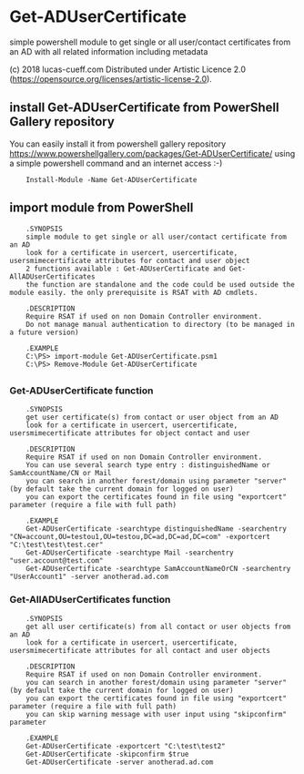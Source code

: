 # Get-ADUserCertificate
simple powershell module to get single or all user/contact certificates from an AD with all related information including metadata

(c) 2018 lucas-cueff.com Distributed under Artistic Licence 2.0 (https://opensource.org/licenses/artistic-license-2.0).

## install Get-ADUserCertificate from PowerShell Gallery repository
You can easily install it from powershell gallery repository
https://www.powershellgallery.com/packages/Get-ADUserCertificate/
using a simple powershell command and an internet access :-) 
```
	Install-Module -Name Get-ADUserCertificate
```

## import module from PowerShell 
```
	.SYNOPSIS 
	simple module to get single or all user/contact certificate from an AD
	look for a certificate in usercert, usercertificate, usersmimecertificate attributes for contact and user object
	2 functions available : Get-ADUserCertificate and Get-AllADUserCertificates
	the function are standalone and the code could be used outside the module easily. the only prerequisite is RSAT with AD cmdlets.

	.DESCRIPTION
	Require RSAT if used on non Domain Controller environment.
	Do not manage manual authentication to directory (to be managed in a future version)

	.EXAMPLE
	C:\PS> import-module Get-ADUserCertificate.psm1
	C:\PS> Remove-Module Get-ADUserCertificate
```

## 
### Get-ADUserCertificate function
```
	.SYNOPSIS 
	get user certificate(s) from contact or user object from an AD
	look for a certificate in usercert, usercertificate, usersmimecertificate attributes for object contact and user

	.DESCRIPTION
	Require RSAT if used on non Domain Controller environment.
	You can use several search type entry : distinguishedName or SamAccountName/CN or Mail
	you can search in another forest/domain using parameter "server" (by default take the current domain for logged on user)
	you can export the certificates found in file using "exportcert" parameter (require a file with full path)

	.EXAMPLE
	Get-ADUserCertificate -searchtype distinguishedName -searchentry "CN=account,OU=testou1,OU=testou,DC=ad,DC=ad,DC=com" -exportcert "C:\test\test\test.cer"
	Get-ADUserCertificate -searchtype Mail -searchentry "user.account@test.com"
	Get-ADUserCertificate -searchtype SamAccountNameOrCN -searchentry "UserAccount1" -server anotherad.ad.com
```

### Get-AllADUserCertificates function
```
	.SYNOPSIS 
	get all user certificate(s) from all contact or user objects from an AD
	look for a certificate in usercert, usercertificate, usersmimecertificate attributes for all contact and user objects

	.DESCRIPTION
	Require RSAT if used on non Domain Controller environment.
	you can search in another forest/domain using parameter "server" (by default take the current domain for logged on user)
	you can export the certificates found in file using "exportcert" parameter (require a file with full path)
	you can skip warning message with user input using "skipconfirm" parameter

	.EXAMPLE
	Get-ADUserCertificate -exportcert "C:\test\test2"
	Get-ADUserCertificate -skipconfirm $true
	Get-ADUserCertificate -server anotherad.ad.com
```
